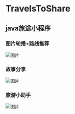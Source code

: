﻿# TravelsToShare
## java旅途小程序

### 图片轮播+路线推荐
![图片](https://github.com/YuRacle/TravelsToShare/blob/master/1.jpg)
### 故事分享
![图片](https://github.com/YuRacle/TravelsToShare/blob/master/2.jpg)
### 旅游小助手
![图片](https://github.com/YuRacle/TravelsToShare/blob/master/3.jpg)

